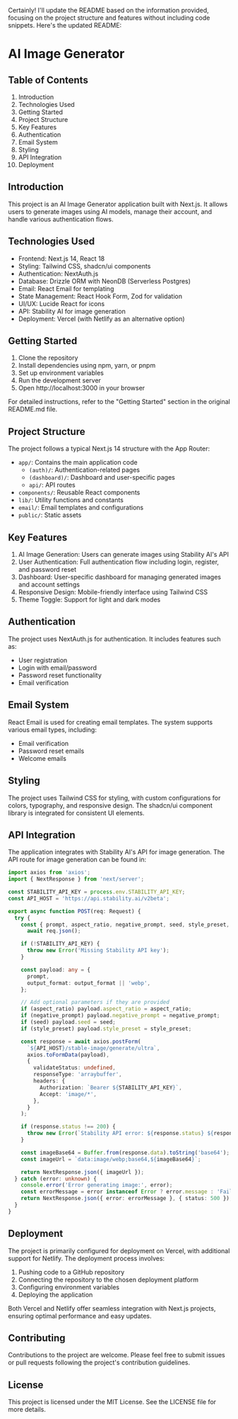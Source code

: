 Certainly! I'll update the README based on the information provided, focusing on the project structure and features without including code snippets. Here's the updated README:

# AI Image Generator

## Table of Contents
1. Introduction
2. Technologies Used
3. Getting Started
4. Project Structure
5. Key Features
6. Authentication
7. Email System
8. Styling
9. API Integration
10. Deployment

## Introduction

This project is an AI Image Generator application built with Next.js. It allows users to generate images using AI models, manage their account, and handle various authentication flows.

## Technologies Used

- Frontend: Next.js 14, React 18
- Styling: Tailwind CSS, shadcn/ui components
- Authentication: NextAuth.js
- Database: Drizzle ORM with NeonDB (Serverless Postgres)
- Email: React Email for templating
- State Management: React Hook Form, Zod for validation
- UI/UX: Lucide React for icons
- API: Stability AI for image generation
- Deployment: Vercel (with Netlify as an alternative option)

## Getting Started

1. Clone the repository
2. Install dependencies using npm, yarn, or pnpm
3. Set up environment variables
4. Run the development server
5. Open http://localhost:3000 in your browser

For detailed instructions, refer to the "Getting Started" section in the original README.md file.

## Project Structure

The project follows a typical Next.js 14 structure with the App Router:

- `app/`: Contains the main application code
  - `(auth)/`: Authentication-related pages
  - `(dashboard)/`: Dashboard and user-specific pages
  - `api/`: API routes
- `components/`: Reusable React components
- `lib/`: Utility functions and constants
- `email/`: Email templates and configurations
- `public/`: Static assets

## Key Features

1. AI Image Generation: Users can generate images using Stability AI's API
2. User Authentication: Full authentication flow including login, register, and password reset
3. Dashboard: User-specific dashboard for managing generated images and account settings
4. Responsive Design: Mobile-friendly interface using Tailwind CSS
5. Theme Toggle: Support for light and dark modes

## Authentication

The project uses NextAuth.js for authentication. It includes features such as:

- User registration
- Login with email/password
- Password reset functionality
- Email verification

## Email System

React Email is used for creating email templates. The system supports various email types, including:

- Email verification
- Password reset emails
- Welcome emails

## Styling

The project uses Tailwind CSS for styling, with custom configurations for colors, typography, and responsive design. The shadcn/ui component library is integrated for consistent UI elements.

## API Integration

The application integrates with Stability AI's API for image generation. The API route for image generation can be found in:


```1:53:app/api/generate-image/route.ts
import axios from 'axios';
import { NextResponse } from 'next/server';

const STABILITY_API_KEY = process.env.STABILITY_API_KEY;
const API_HOST = 'https://api.stability.ai/v2beta';

export async function POST(req: Request) {
  try {
    const { prompt, aspect_ratio, negative_prompt, seed, style_preset, output_format } =
      await req.json();

    if (!STABILITY_API_KEY) {
      throw new Error('Missing Stability API key');
    }

    const payload: any = {
      prompt,
      output_format: output_format || 'webp',
    };

    // Add optional parameters if they are provided
    if (aspect_ratio) payload.aspect_ratio = aspect_ratio;
    if (negative_prompt) payload.negative_prompt = negative_prompt;
    if (seed) payload.seed = seed;
    if (style_preset) payload.style_preset = style_preset;

    const response = await axios.postForm(
      `${API_HOST}/stable-image/generate/ultra`,
      axios.toFormData(payload),
      {
        validateStatus: undefined,
        responseType: 'arraybuffer',
        headers: {
          Authorization: `Bearer ${STABILITY_API_KEY}`,
          Accept: 'image/*',
        },
      }
    );

    if (response.status !== 200) {
      throw new Error(`Stability API error: ${response.status} ${response.data.toString()}`);
    }

    const imageBase64 = Buffer.from(response.data).toString('base64');
    const imageUrl = `data:image/webp;base64,${imageBase64}`;

    return NextResponse.json({ imageUrl });
  } catch (error: unknown) {
    console.error('Error generating image:', error);
    const errorMessage = error instanceof Error ? error.message : 'Failed to generate image';
    return NextResponse.json({ error: errorMessage }, { status: 500 });
  }
}
```


## Deployment

The project is primarily configured for deployment on Vercel, with additional support for Netlify. The deployment process involves:

1. Pushing code to a GitHub repository
2. Connecting the repository to the chosen deployment platform
3. Configuring environment variables
4. Deploying the application

Both Vercel and Netlify offer seamless integration with Next.js projects, ensuring optimal performance and easy updates.

## Contributing

Contributions to the project are welcome. Please feel free to submit issues or pull requests following the project's contribution guidelines.

## License

This project is licensed under the MIT License. See the LICENSE file for more details.